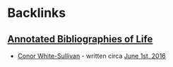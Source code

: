 
# Backlinks
## [Annotated Bibliographies of Life](<Annotated Bibliographies of Life.md>)
- [Conor White-Sullivan](<Conor White-Sullivan.md>) - written circa [June 1st, 2016](<June 1st, 2016.md>)

